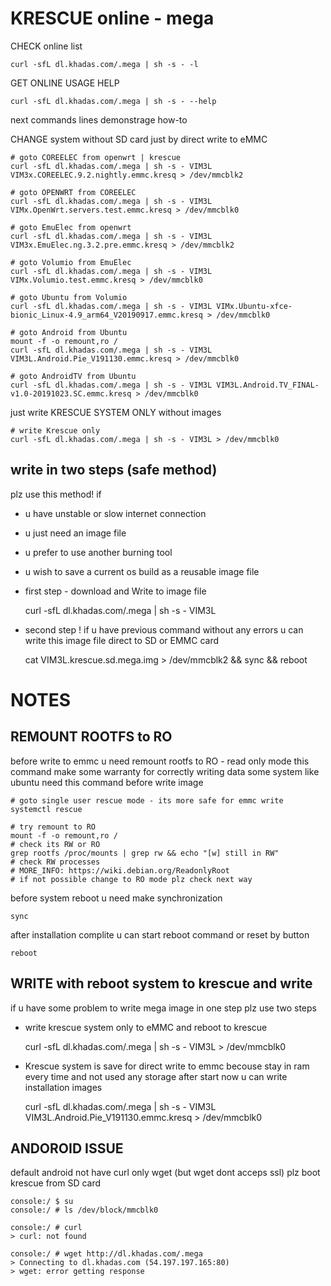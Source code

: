 # KRESCUE online - mega

CHECK online list

    curl -sfL dl.khadas.com/.mega | sh -s - -l

GET ONLINE USAGE HELP

    curl -sfL dl.khadas.com/.mega | sh -s - --help

next commands lines demonstrage how-to

CHANGE system without SD card just by direct write to eMMC

    # goto COREELEC from openwrt | krescue
    curl -sfL dl.khadas.com/.mega | sh -s - VIM3L VIM3x.COREELEC.9.2.nightly.emmc.kresq > /dev/mmcblk2

    # goto OPENWRT from COREELEC
    curl -sfL dl.khadas.com/.mega | sh -s - VIM3L VIMx.OpenWrt.servers.test.emmc.kresq > /dev/mmcblk0

    # goto EmuElec from openwrt
    curl -sfL dl.khadas.com/.mega | sh -s - VIM3L VIM3x.EmuElec.ng.3.2.pre.emmc.kresq > /dev/mmcblk2

    # goto Volumio from EmuElec
    curl -sfL dl.khadas.com/.mega | sh -s - VIM3L VIMx.Volumio.test.emmc.kresq > /dev/mmcblk0

    # goto Ubuntu from Volumio
    curl -sfL dl.khadas.com/.mega | sh -s - VIM3L VIMx.Ubuntu-xfce-bionic_Linux-4.9_arm64_V20190917.emmc.kresq > /dev/mmcblk0

    # goto Android from Ubuntu
    mount -f -o remount,ro /
    curl -sfL dl.khadas.com/.mega | sh -s - VIM3L VIM3L.Android.Pie_V191130.emmc.kresq > /dev/mmcblk0

    # goto AndroidTV from Ubuntu
    curl -sfL dl.khadas.com/.mega | sh -s - VIM3L VIM3L.Android.TV_FINAL-v1.0-20191023.SC.emmc.kresq > /dev/mmcblk0

just write KRESCUE SYSTEM ONLY without images

    # write Krescue only
    curl -sfL dl.khadas.com/.mega | sh -s - VIM3L > /dev/mmcblk0

## write in two steps (safe method)

plz use this method! if

+ u have unstable or slow internet connection 
+ u just need an image file
+ u prefer to use another burning tool
+ u wish to save a current os build as a reusable image file

+ first step - download and Write to image file

    curl -sfL dl.khadas.com/.mega | sh -s - VIM3L

+ second step ! if u have previous command without any errors u can write this image file direct to SD or EMMC card

    cat VIM3L.krescue.sd.mega.img > /dev/mmcblk2 && sync && reboot


# NOTES

## REMOUNT ROOTFS to RO

before write to emmc u need remount rootfs to RO - read only mode
this command make some warranty for correctly writing data
some system like ubuntu need this command before write image

    # goto single user rescue mode - its more safe for emmc write
    systemctl rescue

    # try remount to RO
    mount -f -o remount,ro /
    # check its RW or RO
    grep rootfs /proc/mounts | grep rw && echo "[w] still in RW" 
    # check RW processes 
    # MORE_INFO: https://wiki.debian.org/ReadonlyRoot
    # if not possible change to RO mode plz check next way

before system reboot u need make synchronization

    sync

after installation complite u can start reboot command or reset by button

    reboot

## WRITE with reboot system to krescue and write

if u have some problem to write mega image in one step plz use two steps

+ write krescue system only to eMMC and reboot to krescue

    curl -sfL dl.khadas.com/.mega | sh -s - VIM3L > /dev/mmcblk0

+ Krescue system is save for direct write to emmc becouse stay in ram every time and not used any storage after start
    now u can write installation images

    curl -sfL dl.khadas.com/.mega | sh -s - VIM3L VIM3L.Android.Pie_V191130.emmc.kresq > /dev/mmcblk0

## ANDOROID ISSUE

default android not have curl only wget (but wget dont acceps ssl) plz boot krescue from SD card

    console:/ $ su
    console:/ # ls /dev/block/mmcblk0

    console:/ # curl
    > curl: not found

    console:/ # wget http://dl.khadas.com/.mega
    > Connecting to dl.khadas.com (54.197.197.165:80)
    > wget: error getting response

